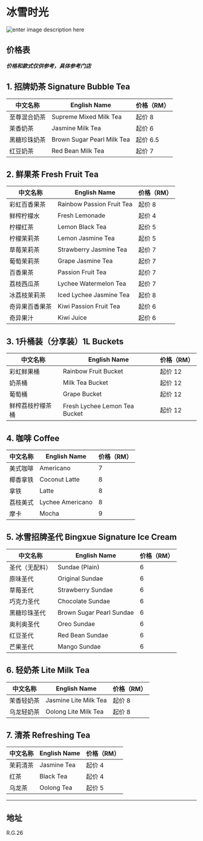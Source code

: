 ﻿# 冰雪时光

![enter image description here](https://img.xmummap.com/G_bingxue_logo.png)

## 价格表

**_价格和款式仅供参考，具体参考门店_**

## 1. 招牌奶茶 Signature Bubble Tea

| 中文名称     | English Name               | 价格（RM） |
| ------------ | -------------------------- | ---------- |
| 至尊混合奶茶 | Supreme Mixed Milk Tea     | 起价 8     |
| 茉香奶茶     | Jasmine Milk Tea           | 起价 6     |
| 黑糖珍珠奶茶 | Brown Sugar Pearl Milk Tea | 起价 6.5   |
| 红豆奶茶     | Red Bean Milk Tea          | 起价 7     |

## 2. 鲜果茶 Fresh Fruit Tea

| 中文名称       | English Name              | 价格（RM） |
| -------------- | ------------------------- | ---------- |
| 彩虹百香果茶   | Rainbow Passion Fruit Tea | 起价 8     |
| 鲜榨柠檬水     | Fresh Lemonade            | 起价 4     |
| 柠檬红茶       | Lemon Black Tea           | 起价 5     |
| 柠檬茉莉茶     | Lemon Jasmine Tea         | 起价 5     |
| 草莓茉莉茶     | Strawberry Jasmine Tea    | 起价 7     |
| 葡萄茉莉茶     | Grape Jasmine Tea         | 起价 7     |
| 百香果茶       | Passion Fruit Tea         | 起价 7     |
| 荔枝西瓜茶     | Lychee Watermelon Tea     | 起价 7     |
| 冰荔枝茉莉茶   | Iced Lychee Jasmine Tea   | 起价 8     |
| 奇异果百香果茶 | Kiwi Passion Fruit Tea    | 起价 6     |
| 奇异果汁       | Kiwi Juice                | 起价 6     |

## 3. 1升桶装（分享装）1L Buckets

| 中文名称         | English Name                  | 价格（RM） |
| ---------------- | ----------------------------- | ---------- |
| 彩虹鲜果桶       | Rainbow Fruit Bucket          | 起价 12    |
| 奶茶桶           | Milk Tea Bucket               | 起价 12    |
| 葡萄桶           | Grape Bucket                  | 起价 12    |
| 鲜榨荔枝柠檬茶桶 | Fresh Lychee Lemon Tea Bucket | 起价 12    |

## 4. 咖啡 Coffee

| 中文名称 | English Name     | 价格（RM） |
| -------- | ---------------- | ---------- |
| 美式咖啡 | Americano        | 7          |
| 椰香拿铁 | Coconut Latte    | 8          |
| 拿铁     | Latte            | 8          |
| 荔枝美式 | Lychee Americano | 8          |
| 摩卡     | Mocha            | 9          |

## 5. 冰雪招牌圣代 Bingxue Signature Ice Cream

| 中文名称       | English Name             | 价格（RM） |
| -------------- | ------------------------ | ---------- |
| 圣代（无配料） | Sundae (Plain)           | 6          |
| 原味圣代       | Original Sundae          | 6          |
| 草莓圣代       | Strawberry Sundae        | 6          |
| 巧克力圣代     | Chocolate Sundae         | 6          |
| 黑糖珍珠圣代   | Brown Sugar Pearl Sundae | 6          |
| 奥利奥圣代     | Oreo Sundae              | 6          |
| 红豆圣代       | Red Bean Sundae          | 6          |
| 芒果圣代       | Mango Sundae             | 6          |

## 6. 轻奶茶 Lite Milk Tea

| 中文名称   | English Name          | 价格（RM） |
| ---------- | --------------------- | ---------- |
| 茉香轻奶茶 | Jasmine Lite Milk Tea | 起价 8     |
| 乌龙轻奶茶 | Oolong Lite Milk Tea  | 起价 8     |

## 7. 清茶 Refreshing Tea

| 中文名称 | English Name | 价格（RM） |
| -------- | ------------ | ---------- |
| 茉莉清茶 | Jasmine Tea  | 起价 4     |
| 红茶     | Black Tea    | 起价 4     |
| 乌龙茶   | Oolong Tea   | 起价 5     |

---

## 地址

R.G.26
